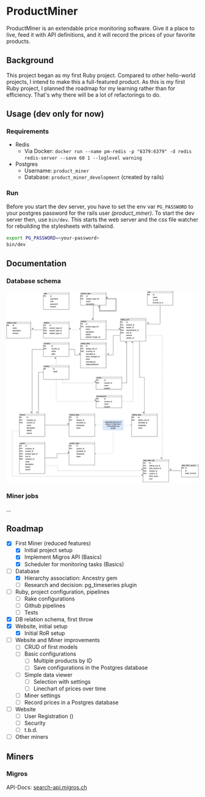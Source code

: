 # ProductMiner

ProductMiner is an extendable price monitoring software. Give it a place to live, feed it with API definitions, and it
will record the prices of your favorite products.

## Background

This project began as my first Ruby project. Compared to other hello-world projects, I intend to make this a
full-featured product.
As this is my first Ruby project, I planned the roadmap for my learning rather than for efficiency. That's why there
will be a lot of refactorings to do.

## Usage (dev only for now)

### Requirements

- Redis
  - Via Docker: `docker run --name pm-redis -p "6379:6379" -d redis redis-server --save 60 1 --loglevel warning`
- Postgres
  - Username: `product_miner`
  - Database: `product_miner_development` (created by rails)

### Run

Before you start the dev server, you have to set the env var `PG_PASSWORD` to your postgres password for the rails user *(product_miner)*.
To start the dev server then, use `bin/dev`. This starts the web server and the css file watcher for rebuilding the stylesheets with tailwind.

```bash
export PG_PASSWORD=<your-password>
bin/dev
```

## Documentation

### Database schema

![](docs/diagrams/db_schema.png)

### Miner jobs

...

## Roadmap

- [x] First Miner (reduced features)
  - [x] Initial project setup
  - [x] Implement Migros API (Basics)
  - [x] Scheduler for monitoring tasks (Basics)
- [ ] Database
  - [x] Hierarchy association: Ancestry gem
  - [ ] Research and decision: pg_timeseries plugin
- [ ] Ruby, project configuration, pipelines
  - [ ] Rake configurations
  - [ ] Github pipelines
  - [ ] Tests
- [x] DB relation schema, first throw
- [x] Website, initial setup
  - [x] Initial RoR setup
- [ ] Website and Miner improvements
  - [ ] CRUD of first models
  - [ ] Basic configurations
    - [ ] Multiple products by ID
    - [ ] Save configurations in the Postgres database
  - [ ] Simple data viewer
    - [ ] Selection with settings
    - [ ] Linechart of prices over time
  - [ ] Miner settings
  - [ ] Record prices in a Postgres database
- [ ] Website
  - [ ] User Registration ()
  - [ ] Security
  - [ ] t.b.d.
- [ ] Other miners

## Miners

### Migros

API-Docs: [search-api.migros.ch](https://search-api.migros.ch/doc#)
